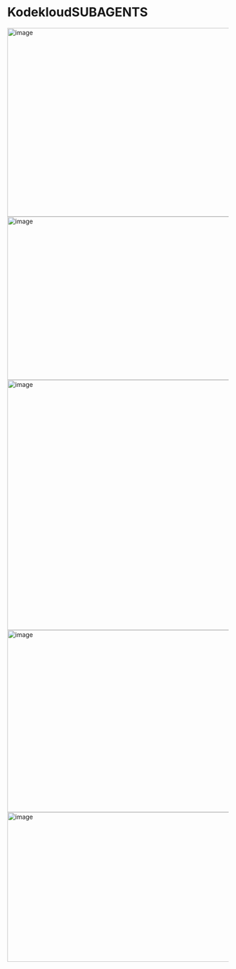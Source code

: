 # KodekloudSUBAGENTS

<img width="864" height="430" alt="image" src="https://github.com/user-attachments/assets/00a4da08-3de1-4639-8a89-b5c1fcd8aa4b" />

<img width="752" height="372" alt="image" src="https://github.com/user-attachments/assets/5c2e0866-5819-47a5-823a-a282fb494500" />

<img width="745" height="570" alt="image" src="https://github.com/user-attachments/assets/4796cead-8003-4e1b-a6ea-f2216714fedd" />

<img width="749" height="415" alt="image" src="https://github.com/user-attachments/assets/07460484-f226-4557-b97d-c81d5b073b95" />
<img width="750" height="341" alt="image" src="https://github.com/user-attachments/assets/06e397d7-8064-4771-ac2d-ae23eaba1b6a" />
